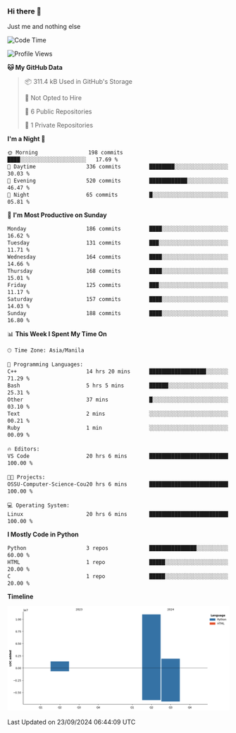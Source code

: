 ### Hi there 👋

Just me and nothing else


<!--START_SECTION:waka-->
![Code Time](http://img.shields.io/badge/Code%20Time-696%20hrs%2019%20mins-blue)

![Profile Views](http://img.shields.io/badge/Profile%20Views-1-blue)

**🐱 My GitHub Data** 

> 📦 311.4 kB Used in GitHub's Storage 
 > 
> 🚫 Not Opted to Hire
 > 
> 📜 6 Public Repositories 
 > 
> 🔑 1 Private Repositories 
 > 
**I'm a Night 🦉** 

```text
🌞 Morning                198 commits         ████░░░░░░░░░░░░░░░░░░░░░   17.69 % 
🌆 Daytime                336 commits         ████████░░░░░░░░░░░░░░░░░   30.03 % 
🌃 Evening                520 commits         ████████████░░░░░░░░░░░░░   46.47 % 
🌙 Night                  65 commits          █░░░░░░░░░░░░░░░░░░░░░░░░   05.81 % 
```
📅 **I'm Most Productive on Sunday** 

```text
Monday                   186 commits         ████░░░░░░░░░░░░░░░░░░░░░   16.62 % 
Tuesday                  131 commits         ███░░░░░░░░░░░░░░░░░░░░░░   11.71 % 
Wednesday                164 commits         ████░░░░░░░░░░░░░░░░░░░░░   14.66 % 
Thursday                 168 commits         ████░░░░░░░░░░░░░░░░░░░░░   15.01 % 
Friday                   125 commits         ███░░░░░░░░░░░░░░░░░░░░░░   11.17 % 
Saturday                 157 commits         ████░░░░░░░░░░░░░░░░░░░░░   14.03 % 
Sunday                   188 commits         ████░░░░░░░░░░░░░░░░░░░░░   16.80 % 
```


📊 **This Week I Spent My Time On** 

```text
🕑︎ Time Zone: Asia/Manila

💬 Programming Languages: 
C++                      14 hrs 20 mins      ██████████████████░░░░░░░   71.29 % 
Bash                     5 hrs 5 mins        ██████░░░░░░░░░░░░░░░░░░░   25.31 % 
Other                    37 mins             █░░░░░░░░░░░░░░░░░░░░░░░░   03.10 % 
Text                     2 mins              ░░░░░░░░░░░░░░░░░░░░░░░░░   00.21 % 
Ruby                     1 min               ░░░░░░░░░░░░░░░░░░░░░░░░░   00.09 % 

🔥 Editors: 
VS Code                  20 hrs 6 mins       █████████████████████████   100.00 % 

🐱‍💻 Projects: 
OSSU-Computer-Science-Cou20 hrs 6 mins       █████████████████████████   100.00 % 

💻 Operating System: 
Linux                    20 hrs 6 mins       █████████████████████████   100.00 % 
```

**I Mostly Code in Python** 

```text
Python                   3 repos             ███████████████░░░░░░░░░░   60.00 % 
HTML                     1 repo              █████░░░░░░░░░░░░░░░░░░░░   20.00 % 
C                        1 repo              █████░░░░░░░░░░░░░░░░░░░░   20.00 % 
```



**Timeline**

![Lines of Code chart](https://raw.githubusercontent.com/brutist/brutist/main/assets/bar_graph.png)


 Last Updated on 23/09/2024 06:44:09 UTC
<!--END_SECTION:waka-->
